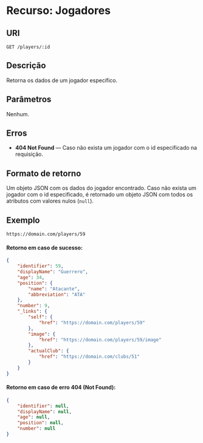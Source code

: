
# Recurso: Jogadores

## URI
    GET /players/:id

## Descrição
Retorna os dados de um jogador específico.

## Parâmetros
Nenhum.

## Erros
- **404 Not Found** — Caso não exista um jogador com o id especificado na requisição.

## Formato de retorno
Um objeto JSON com os dados do jogador encontrado. Caso não exista um jogador com o id especificado, 
é retornado um objeto JSON com todos os atributos com valores nulos (```null```).

## Exemplo

    https://domain.com/players/59

#### Retorno em caso de sucesso:
``` json
{
    "identifier": 59,
    "displayName": "Guerrero",
    "age": 34,
    "position": {
        "name": "Atacante",
        "abbreviation": "ATA"
    },
    "number": 9,
    "_links": {
        "self": {
            "href": "https://domain.com/players/59"
        },
        "image": {
            "href": "https://domain.com/players/59/image"
        },
        "actualClub": {
            "href": "https://domain.com/clubs/51"
        }
    }
}
```
#### Retorno em caso de erro 404 (Not Found):
``` json
{
    "identifier": null,
    "displayName": null,
    "age": null,
    "position": null,
    "number": null
}
``` 
